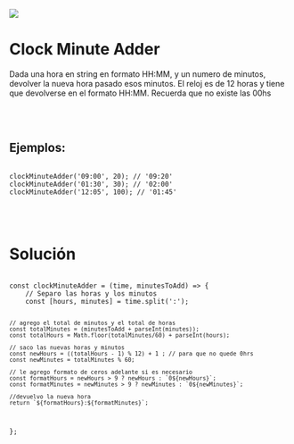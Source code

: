 


<p >
        <img src='https://static.wixstatic.com/media/85087f_0d84cbeaeb824fca8f7ff18d7c9eaafd~mv2.png/v1/fill/w_160,h_30,al_c,q_85,usm_0.66_1.00_0.01/Logo_completo_Color_1PNG.webp' </img>
</p>


<h1 >Clock Minute Adder</h1>

<div>
<p >Dada una hora en string en formato HH:MM, y un numero de minutos, devolver la nueva hora pasado esos minutos. El reloj es de 12 horas y tiene que devolverse en el formato HH:MM. Recuerda que no existe las 00hs</p>

<br/>
<br/>
<h2> Ejemplos: </h2>
<pre><code>
clockMinuteAdder('09:00', 20); // '09:20'
clockMinuteAdder('01:30', 30); // '02:00'
clockMinuteAdder('12:05', 100); // '01:45'
</code></pre>
<br/>
<br/>
<h1> Solución </h1>
<pre><code>
const clockMinuteAdder = (time, minutesToAdd) => {
    // Separo las horas y los minutos
    const [hours, minutes] = time.split(':');

    // agrego el total de minutos y el total de horas
    const totalMinutes = (minutesToAdd + parseInt(minutes));
    const totalHours = Math.floor(totalMinutes/60) + parseInt(hours);

    // saco las nuevas horas y minutos
    const newHours = ((totalHours - 1) % 12) + 1 ; // para que no quede 0hrs
    const newMinutes = totalMinutes % 60;

    // le agrego formato de ceros adelante si es necesario
    const formatHours = newHours > 9 ? newHours : `0${newHours}`;
    const formatMinutes = newMinutes > 9 ? newMinutes : `0${newMinutes}`;

    //devuelvo la nueva hora
    return `${formatHours}:${formatMinutes}`;
};
</code></pre>
<br/>

